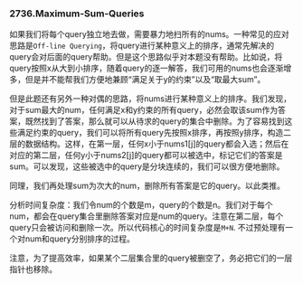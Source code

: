 ### 2736.Maximum-Sum-Queries

如果我们将每个query独立地去做，需要暴力地扫所有的nums。一种常见的应对思路是`Off-line Querying`，将query进行某种意义上的排序，通常先解决的query会对后面的query帮助。但是这个思路似乎对本题没有帮助。比如说，将query按照x从大到小排序，随着query的逐一解答，我们可用的nums也会逐渐增多，但是并不能帮我们方便地兼顾“满足关于y的约束”以及“取最大sum”。

但是此题还有另外一种对偶的思路，将nums进行某种意义上的排序。我们发现，对于sum最大的num，任何满足x和y约束的所有query，必然会取该sum作为答案，既然找到了答案，那么就可以从待求的query的集合中删除。为了容易找到这些满足约束的query，我们可以将所有query先按照x排序，再按照y排序，构造二层的数据结构。这样，在第一层，任何x小于nums1[j]的query都会入选；然后在对应的第二层，任何y小于nums2[j]的query都可以被选中，标记它们的答案是sum。可以发现，这些被选中的query是分块连续的，我们可以很方便地删除。

同理，我们再处理sum为次大的num，删除所有答案是它的query。以此类推。

分析时间复杂度：我们令num的个数是m，query的个数是n。我们对于每个num，都会在query集合里删除答案对应是num的query。注意在第二层，每个query只会被访问和删除一次。所以代码核心的时间复杂度是`M+N`. 不过预处理有一个对num和query分别排序的过程。

注意，为了提高效率，如果某个二层集合里的query被删空了，务必把它们的一层指针也移除。
